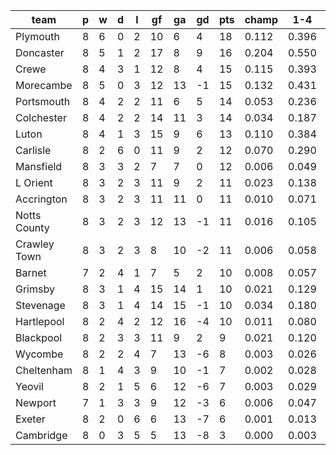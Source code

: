 |     team     | p | w | d | l | gf | ga | gd | pts | champ |  1-4  |  5-7  | bot3  |
|--------------|---|---|---|---|----|----|----|-----|-------|-------|-------|-------|
| Plymouth     | 8 | 6 | 0 | 2 | 10 |  6 |  4 |  18 | 0.112 | 0.396 | 0.205 | 0.007|
| Doncaster    | 8 | 5 | 1 | 2 | 17 |  8 |  9 |  16 | 0.204 | 0.550 | 0.188 | 0.004|
| Crewe        | 8 | 4 | 3 | 1 | 12 |  8 |  4 |  15 | 0.115 | 0.393 | 0.213 | 0.010|
| Morecambe    | 8 | 5 | 0 | 3 | 12 | 13 | -1 |  15 | 0.132 | 0.431 | 0.203 | 0.008|
| Portsmouth   | 8 | 4 | 2 | 2 | 11 |  6 |  5 |  14 | 0.053 | 0.236 | 0.190 | 0.029|
| Colchester   | 8 | 4 | 2 | 2 | 14 | 11 |  3 |  14 | 0.034 | 0.187 | 0.175 | 0.038|
| Luton        | 8 | 4 | 1 | 3 | 15 |  9 |  6 |  13 | 0.110 | 0.384 | 0.204 | 0.012|
| Carlisle     | 8 | 2 | 6 | 0 | 11 |  9 |  2 |  12 | 0.070 | 0.290 | 0.204 | 0.020|
| Mansfield    | 8 | 3 | 3 | 2 |  7 |  7 |  0 |  12 | 0.006 | 0.049 | 0.074 | 0.169|
| L Orient     | 8 | 3 | 2 | 3 | 11 |  9 |  2 |  11 | 0.023 | 0.138 | 0.140 | 0.059|
| Accrington   | 8 | 3 | 2 | 3 | 11 | 11 |  0 |  11 | 0.010 | 0.071 | 0.102 | 0.119|
| Notts County | 8 | 3 | 2 | 3 | 12 | 13 | -1 |  11 | 0.016 | 0.105 | 0.119 | 0.082|
| Crawley Town | 8 | 3 | 2 | 3 |  8 | 10 | -2 |  11 | 0.006 | 0.058 | 0.086 | 0.137|
| Barnet       | 7 | 2 | 4 | 1 |  7 |  5 |  2 |  10 | 0.008 | 0.057 | 0.085 | 0.153|
| Grimsby      | 8 | 3 | 1 | 4 | 15 | 14 |  1 |  10 | 0.021 | 0.129 | 0.146 | 0.068|
| Stevenage    | 8 | 3 | 1 | 4 | 14 | 15 | -1 |  10 | 0.034 | 0.180 | 0.171 | 0.044|
| Hartlepool   | 8 | 2 | 4 | 2 | 12 | 16 | -4 |  10 | 0.011 | 0.080 | 0.096 | 0.114|
| Blackpool    | 8 | 2 | 3 | 3 | 11 |  9 |  2 |   9 | 0.021 | 0.120 | 0.142 | 0.073|
| Wycombe      | 8 | 2 | 2 | 4 |  7 | 13 | -6 |   8 | 0.003 | 0.026 | 0.046 | 0.258|
| Cheltenham   | 8 | 1 | 4 | 3 |  9 | 10 | -1 |   7 | 0.002 | 0.028 | 0.049 | 0.242|
| Yeovil       | 8 | 2 | 1 | 5 |  6 | 12 | -6 |   7 | 0.003 | 0.029 | 0.054 | 0.240|
| Newport      | 7 | 1 | 3 | 3 |  9 | 12 | -3 |   6 | 0.006 | 0.047 | 0.070 | 0.186|
| Exeter       | 8 | 2 | 0 | 6 |  6 | 13 | -7 |   6 | 0.001 | 0.013 | 0.030 | 0.360|
| Cambridge    | 8 | 0 | 3 | 5 |  5 | 13 | -8 |   3 | 0.000 | 0.003 | 0.009 | 0.570|
